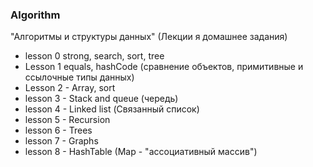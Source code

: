 ### Algorithm
"Алгоритмы и структуры данных" (Лекции я домашнее задания)

- lesson 0 strong, search, sort, tree 
- Lesson 1 equals, hashCode (сравнение объектов, примитивные и ссылочные типы данных)
- Lesson 2 - Array, sort
- lesson 3 - Stack and queue (чередь)
- lesson 4 - Linked list (Связанный список)
- lesson 5 - Recursion
- lesson 6 - Trees
- lesson 7 - Graphs
- lesson 8 - HashTable (Map - "ассоциативный массив")
